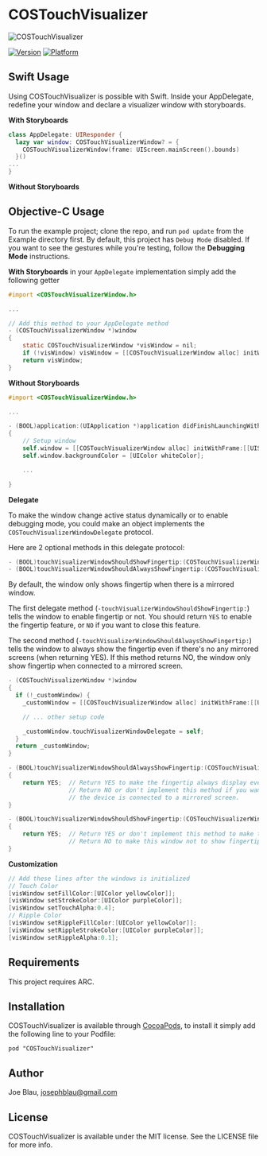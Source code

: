 # COSTouchVisualizer

![COSTouchVisualizer](https://raw.githubusercontent.com/conopsys/COSTouchVisualizer/master/touchvisdemo.gif "COSTouchVisualizer iOS")

[![Version](http://cocoapod-badges.herokuapp.com/v/COSTouchVisualizer/badge.png)](http://cocoadocs.org/docsets/COSTouchVisualizer)
[![Platform](http://cocoapod-badges.herokuapp.com/p/COSTouchVisualizer/badge.png)](http://cocoadocs.org/docsets/COSTouchVisualizer)

## Swift Usage

Using COSTouchVisualizer is possible with Swift.  Inside your AppDelegate, redefine your window and declare a visualizer window with storyboards.

**With Storyboards**
```swift
class AppDelegate: UIResponder {
  lazy var window: COSTouchVisualizerWindow? = {
    COSTouchVisualizerWindow(frame: UIScreen.mainScreen().bounds)
  }()
...
}
```
**Without Storyboards**

## Objective-C Usage

To run the example project; clone the repo, and run `pod update` from the Example directory first.  By default, this project has `Debug Mode` disabled.  If you want to see the gestures while you're testing, follow the **Debugging Mode** instructions.

**With Storyboards**
 in your `AppDelegate` implementation simply add the following getter

```objective-c
#import <COSTouchVisualizerWindow.h>

...

// Add this method to your AppDelegate method
- (COSTouchVisualizerWindow *)window
{
    static COSTouchVisualizerWindow *visWindow = nil;
    if (!visWindow) visWindow = [[COSTouchVisualizerWindow alloc] initWithFrame:[[UIScreen mainScreen] bounds]];
    return visWindow;
}
```

**Without Storyboards**
```objective-c
#import <COSTouchVisualizerWindow.h>

...

- (BOOL)application:(UIApplication *)application didFinishLaunchingWithOptions:(NSDictionary *)launchOptions
{
    // Setup window
    self.window = [[COSTouchVisualizerWindow alloc] initWithFrame:[[UIScreen mainScreen] bounds]];
    self.window.backgroundColor = [UIColor whiteColor];

    ...

}
```

**Delegate**

To make the window change active status dynamically or to enable debugging mode, you could make an object
implements the ```COSTouchVisualizerWindowDelegate``` protocol.

Here are 2 optional methods in this delegate protocol:
```objective-c
- (BOOL)touchVisualizerWindowShouldShowFingertip:(COSTouchVisualizerWindow *)window;
- (BOOL)touchVisualizerWindowShouldAlwaysShowFingertip:(COSTouchVisualizerWindow *)window;
```

By default, the window only shows fingertip when there is a mirrored window.

The first delegate method (```-touchVisualizerWindowShouldShowFingertip:```) tells the window to enable
fingertip or not. You should return ```YES``` to enable the fingertip feature, or ```NO``` if you want to close this
feature.

The second method (```-touchVisualizerWindowShouldAlwaysShowFingertip:```) tells the window to always show the
fingertip even if there's no any mirrored screens (when returning YES). If this method returns NO, the window
only show fingertip when connected to a mirrored screen.

```objective-c
- (COSTouchVisualizerWindow *)window
{
  if (!_customWindow) {
    _customWindow = [[COSTouchVisualizerWindow alloc] initWithFrame:[[UIScreen mainScreen] bounds]];

    // ... other setup code

    _customWindow.touchVisualizerWindowDelegate = self;
  }
  return _customWindow;
}

- (BOOL)touchVisualizerWindowShouldAlwaysShowFingertip:(COSTouchVisualizerWindow *)window
{
    return YES;  // Return YES to make the fingertip always display even if there's no any mirrored screen.
                 // Return NO or don't implement this method if you want to keep the fingertip display only when
                 // the device is connected to a mirrored screen.
}

- (BOOL)touchVisualizerWindowShouldShowFingertip:(COSTouchVisualizerWindow *)window
{
    return YES;  // Return YES or don't implement this method to make this window show fingertip when necessary.
                 // Return NO to make this window not to show fingertip.
}
```

**Customization**

```objective-c
// Add these lines after the windows is initialized
// Touch Color
[visWindow setFillColor:[UIColor yellowColor]];
[visWindow setStrokeColor:[UIColor purpleColor]];
[visWindow setTouchAlpha:0.4];
// Ripple Color
[visWindow setRippleFillColor:[UIColor yellowColor]];
[visWindow setRippleStrokeColor:[UIColor purpleColor]];
[visWindow setRippleAlpha:0.1];
```

## Requirements

This project requires ARC.

## Installation

COSTouchVisualizer is available through [CocoaPods](http://cocoapods.org), to install
it simply add the following line to your Podfile:

    pod "COSTouchVisualizer"

## Author

Joe Blau, josephblau@gmail.com

## License

COSTouchVisualizer is available under the MIT license. See the LICENSE file for more info.
